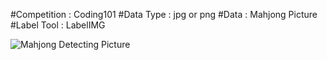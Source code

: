 #Competition : Coding101
#Data Type : jpg or png
#Data : Mahjong Picture
#Label Tool : LabelIMG

![Mahjong Detecting Picture](https://cdn.discordapp.com/attachments/890907943741059095/1083480883165667471/IMG_1213.jpg "Logo")
